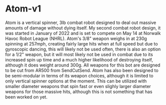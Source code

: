 # Atom-v1
  Atom is a vertical spinner, 3lb combat robot designed to deal out massive amounts of damage without dying itself. My second combat robot design, it was started in January of 2022 and is set to compete on May 14 at Norwalk Havoc Robot League (NHRL). Atom's 3/8" weapon weighs in at 230g spinning at 257mph, creating fairly large hits when at full speed but due to gyroscopic dancing, this will likely not be used often, there is also an option for a 1/2" weapon, but it will most likely not be used in combat due to its increased spin up time and a much higher likelihood of destroying itself, although it does weight around 300g. All weapons for this bot are designed to be cut from AR500 from SendCutSend. Atom has also been designed to be semi-modular in terms of its weapon choices, although it is limited to only vertical spinner options at the moment. This can be utilized with smaller diameter weapons that spin fast or even slighly larger diameter weapons for those massive hits, although this is not something that has been worked on yet. 
